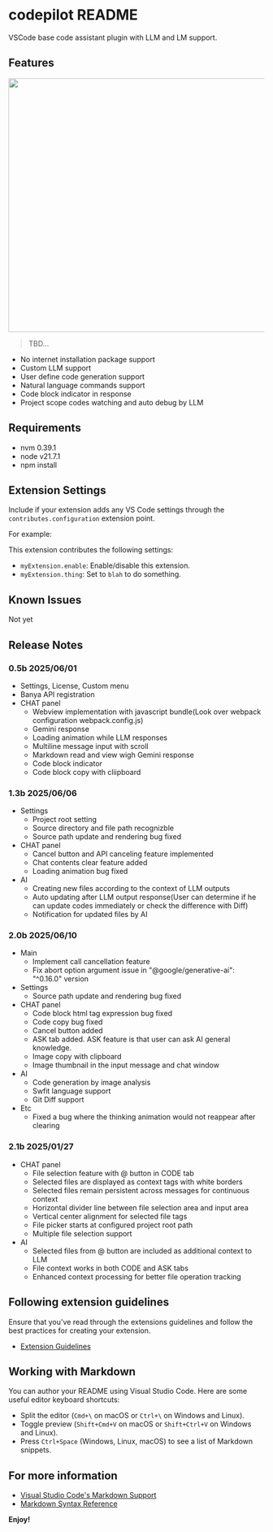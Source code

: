 # codepilot README

VSCode base code assistant plugin with LLM and LM support.

## Features

<img src="https://drive.google.com/uc?export=view&id=1qV7VZvm806HlfrpBSi7BdQxyBlBKnNt7" width="700" height="500"/>

> TBD...

- No internet installation package support
- Custom LLM support
- User define code generation support
- Natural language commands support
- Code block indicator in response
- Project scope codes watching and auto debug by LLM

## Requirements

- nvm 0.39.1
- node v21.7.1
- npm install

## Extension Settings

Include if your extension adds any VS Code settings through the `contributes.configuration` extension point.

For example:

This extension contributes the following settings:

* `myExtension.enable`: Enable/disable this extension.
* `myExtension.thing`: Set to `blah` to do something.

## Known Issues

Not yet

## Release Notes

### 0.5b 2025/06/01

- Settings, License, Custom menu
- Banya API registration
- CHAT panel
  - Webview implementation with javascript bundle(Look over webpack configuration webpack.config.js)
  - Gemini response
  - Loading animation while LLM responses
  - Multiline message input with scroll
  - Markdown read and view wigh Gemini response
  - Code block indicator
  - Code block copy with cliipboard

### 1.3b 2025/06/06

- Settings
  - Project root setting
  - Source directory and file path recognizble
  - Source path update and rendering bug fixed
- CHAT panel
  - Cancel button and API canceling feature implemented
  - Chat contents clear feature added
  - Loading animation bug fixed
- AI
  - Creating new files according to the context of LLM outputs
  - Auto updating after LLM output response(User can determine if he can update codes immediately or check the difference with Diff)
  - Notification for updated files by AI

### 2.0b 2025/06/10

- Main
  - Implement call cancellation feature
  - Fix abort option argument issue in "@google/generative-ai": "^0.16.0" version
- Settings
  - Source path update and rendering bug fixed
- CHAT panel
  - Code block html tag expression bug fixed
  - Code copy bug fixed
  - Cancel button added
  - ASK tab added. ASK feature is that user can ask AI general knowledge.
  - Image copy with clipboard
  - Image thumbnail in the input message and chat window
- AI
  - Code generation by image analysis
  - Swfit language support
  - Git Diff support
- Etc
  - Fixed a bug where the thinking animation would not reappear after clearing

### 2.1b 2025/01/27

- CHAT panel
  - File selection feature with @ button in CODE tab
  - Selected files are displayed as context tags with white borders
  - Selected files remain persistent across messages for continuous context
  - Horizontal divider line between file selection area and input area
  - Vertical center alignment for selected file tags
  - File picker starts at configured project root path
  - Multiple file selection support
- AI
  - Selected files from @ button are included as additional context to LLM
  - File context works in both CODE and ASK tabs
  - Enhanced context processing for better file operation tracking

## Following extension guidelines

Ensure that you've read through the extensions guidelines and follow the best practices for creating your extension.

* [Extension Guidelines](https://code.visualstudio.com/api/references/extension-guidelines)

## Working with Markdown

You can author your README using Visual Studio Code. Here are some useful editor keyboard shortcuts:

* Split the editor (`Cmd+\` on macOS or `Ctrl+\` on Windows and Linux).
* Toggle preview (`Shift+Cmd+V` on macOS or `Shift+Ctrl+V` on Windows and Linux).
* Press `Ctrl+Space` (Windows, Linux, macOS) to see a list of Markdown snippets.

## For more information

* [Visual Studio Code's Markdown Support](http://code.visualstudio.com/docs/languages/markdown)
* [Markdown Syntax Reference](https://help.github.com/articles/markdown-basics/)

**Enjoy!**
